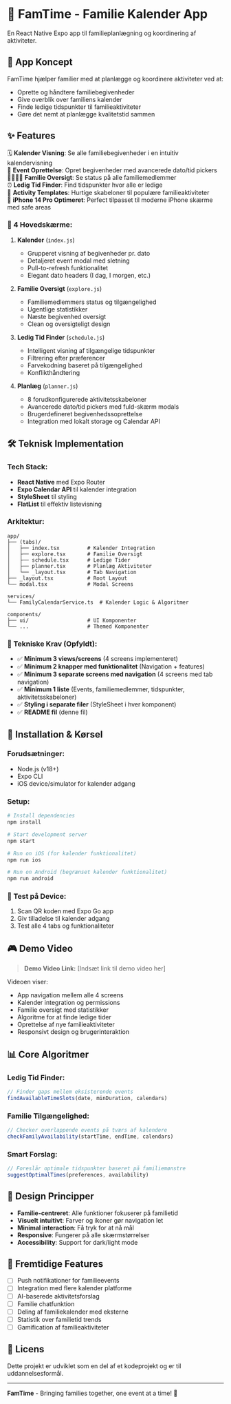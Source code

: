 # 📱 FamTime - Familie Kalender App

En React Native Expo app til familieplanlægning og koordinering af aktiviteter.

## 🎯 App Koncept

FamTime hjælper familier med at planlægge og koordinere aktiviteter ved at:
- Oprette og håndtere familiebegivenheder
- Give overblik over familiens kalender
- Finde ledige tidspunkter til familieaktiviteter  
- Gøre det nemt at planlægge kvalitetstid sammen

## ✨ Features

🗓️ **Kalender Visning**: Se alle familiebegivenheder i en intuitiv kalendervisning  
📅 **Event Oprettelse**: Opret begivenheder med avancerede dato/tid pickers  
👨‍👩‍👧‍👦 **Familie Oversigt**: Se status på alle familiemedlemmer  
⏰ **Ledig Tid Finder**: Find tidspunkter hvor alle er ledige  
🎯 **Activity Templates**: Hurtige skabeloner til populære familieaktiviteter  
📱 **iPhone 14 Pro Optimeret**: Perfect tilpasset til moderne iPhone skærme med safe areas

### 📱 4 Hovedskærme:

1. **Kalender** (`index.js`)
   - Grupperet visning af begivenheder pr. dato
   - Detaljeret event modal med sletning
   - Pull-to-refresh funktionalitet
   - Elegant dato headers (I dag, I morgen, etc.)

2. **Familie Oversigt** (`explore.js`)
   - Familiemedlemmers status og tilgængelighed
   - Ugentlige statistikker
   - Næste begivenhed oversigt
   - Clean og oversigteligt design

3. **Ledig Tid Finder** (`schedule.js`)
   - Intelligent visning af tilgængelige tidspunkter
   - Filtrering efter præferencer
   - Farvekodning baseret på tilgængelighed
   - Konflikthåndtering

4. **Planlæg** (`planner.js`)
   - 8 forudkonfigurerede aktivitetsskabeloner
   - Avancerede dato/tid pickers med fuld-skærm modals
   - Brugerdefineret begivenhedssoprettelse
   - Integration med lokalt storage og Calendar API

## 🛠 Teknisk Implementation

### Tech Stack:
- **React Native** med Expo Router
- **Expo Calendar API** til kalender integration
- **StyleSheet** til styling
- **FlatList** til effektiv listevisning

### Arkitektur:
```
app/
├── (tabs)/
│   ├── index.tsx         # Kalender Integration
│   ├── explore.tsx       # Familie Oversigt  
│   ├── schedule.tsx      # Ledige Tider
│   ├── planner.tsx       # Planlæg Aktiviteter
│   └── _layout.tsx       # Tab Navigation
├── _layout.tsx           # Root Layout
└── modal.tsx             # Modal Screens

services/
└── FamilyCalendarService.ts  # Kalender Logic & Algoritmer

components/
├── ui/                   # UI Komponenter
└── ...                   # Themed Komponenter
```

### 🔧 Tekniske Krav (Opfyldt):
- ✅ **Minimum 3 views/screens** (4 screens implementeret)
- ✅ **Minimum 2 knapper med funktionalitet** (Navigation + features)
- ✅ **Minimum 3 separate screens med navigation** (4 screens med tab navigation)
- ✅ **Minimum 1 liste** (Events, familiemedlemmer, tidspunkter, aktivitetsskabeloner)
- ✅ **Styling i separate filer** (StyleSheet i hver komponent)
- ✅ **README fil** (denne fil)

## 🚀 Installation & Kørsel

### Forudsætninger:
- Node.js (v18+)
- Expo CLI
- iOS device/simulator for kalender adgang

### Setup:
```bash
# Install dependencies
npm install

# Start development server
npm start

# Run on iOS (for kalender funktionalitet)
npm run ios

# Run on Android (begrænset kalender funktionalitet)
npm run android
```

### 📱 Test på Device:
1. Scan QR koden med Expo Go app
2. Giv tilladelse til kalender adgang
3. Test alle 4 tabs og funktionaliteter

## 🎮 Demo Video

> **Demo Video Link:** [Indsæt link til demo video her]

Videoen viser:
- App navigation mellem alle 4 screens
- Kalender integration og permissions
- Familie oversigt med statistikker  
- Algoritme for at finde ledige tider
- Oprettelse af nye familieaktiviteter
- Responsivt design og brugerinteraktion

## 📊 Core Algoritmer

### Ledig Tid Finder:
```typescript
// Finder gaps mellem eksisterende events
findAvailableTimeSlots(date, minDuration, calendars)
```

### Familie Tilgængelighed:
```typescript
// Checker overlappende events på tværs af kalendere
checkFamilyAvailability(startTime, endTime, calendars)
```

### Smart Forslag:
```typescript
// Foreslår optimale tidspunkter baseret på familiemønstre
suggestOptimalTimes(preferences, availability)
```

## 🎨 Design Principper

- **Familie-centreret**: Alle funktioner fokuserer på familietid
- **Visuelt intuitivt**: Farver og ikoner gør navigation let
- **Minimal interaction**: Få tryk for at nå mål
- **Responsive**: Fungerer på alle skærmstørrelser
- **Accessibility**: Support for dark/light mode

## 🔮 Fremtidige Features

- [ ] Push notifikationer for familieevents
- [ ] Integration med flere kalender platforme
- [ ] AI-baserede aktivitetsforslag
- [ ] Familie chatfunktion
- [ ] Deling af familiekalender med eksterne
- [ ] Statistik over familietid trends
- [ ] Gamification af familieaktiviteter

## 📄 Licens

Dette projekt er udviklet som en del af et kodeprojekt og er til uddannelsesformål.

---

**FamTime** - Bringing families together, one event at a time! 💝
